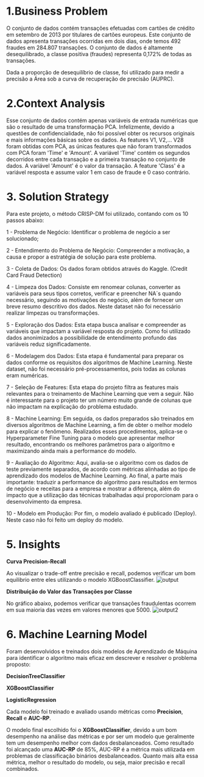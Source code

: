 # 1.Business Problem
O conjunto de dados contém transações efetuadas com cartões de crédito em setembro de 2013 por titulares de cartões europeus.
Este conjunto de dados apresenta transações ocorridas em dois dias, onde temos 492 fraudes em 284.807 transações. O conjunto de dados é altamente desequilibrado, a classe positiva (fraudes) representa 0,172% de todas as transações.

Dada a proporção de desequilíbrio de classe, foi utilizado para medir a precisão a Área sob a curva de recuperação de precisão (AUPRC).

# 2.Context Analysis
Esse conjunto de dados contém apenas variáveis ​​de entrada numéricas que são o resultado de uma transformação PCA. Infelizmente, devido a questões de confidencialidade, não foi possível obter os recursos originais e mais informações básicas sobre os dados. 
As features V1, V2,… V28 foram obtidas com PCA, as únicas features que não foram transformados com PCA foram 'Time' e 'Amount'. A variável 'Time' contém os segundos decorridos entre cada transação e a primeira transação no conjunto de dados. A variável 'Amount' é o valor da transação. A feature 'Class' é a variável resposta e assume valor 1 em caso de fraude e 0 caso contrário.

# 3. Solution Strategy
Para este projeto, o método CRISP-DM foi utilizado, contando com os 10 passos abaixo: 

1 - Problema de Negócio: Identificar o problema de negócio a ser solucionado;

2 - Entendimento do Problema de Negócio: Compreender a motivação, a causa e propor a estratégia de solução para este problema.

3 - Coleta de Dados: Os dados foram obtidos através do Kaggle. (Credit Card Fraud Detection)

4 - Limpeza dos Dados: Consiste em renomear colunas, converter as variáveis para seus tipos corretos, verificar e preencher NA´s quando necessário, seguindo as motivações do negócio, além de fornecer um breve resumo descritivo dos dados. Neste dataset não foi necessário realizar limpezas ou transformações.

5 - Exploração dos Dados: Esta etapa busca analisar e compreender as variáveis que impactam a variável resposta do projeto. Como foi utilizado dados anonimizados a possibilidade de entendimento profundo das variáveis reduz significadamente. 

6 - Modelagem dos Dados: Esta etapa é fundamental para preparar os dados conforme os requisitos dos algoritmos de Machine Learning.
Neste dataset, não foi necessário pré-processamentos, pois todas as colunas eram numéricas.

7 - Seleção de Features: Esta etapa do projeto filtra as features mais relevantes para o treinamento de Machine Learning que vem a seguir. Não é interessante para o projeto ter um número muito grande de colunas que não impactam na explicação do problema estudado.

8 - Machine Learning: Em seguida, os dados preparados são treinados em diversos algoritmos de Machine Learning, a fim de obter o melhor modelo para explicar o fenômeno.  Realizados esses procedimentos, aplica-se o Hyperparameter Fine Tuning para o modelo que apresentar melhor resultado, encontrando os melhores parâmetros para o algoritmo e maximizando ainda mais a performance do modelo.

9 - Avaliação do Algoritmo: Aqui, avalia-se o algoritmo com os dados de teste previamente separados, de acordo com métricas alinhadas ao tipo de aprendizado dos modelos de Machine Learning. Ao final, a parte mais importante: traduzir a performance do algoritmo para resultados em termos de negócio e receitas para a empresa e mostrar a diferença, além do impacto que a utilização das técnicas trabalhadas aqui proporcionam para o desenvolvimento da empresa.

10 - Modelo em Produção: Por fim, o modelo avaliado é publicado (Deploy). Neste caso não foi feito um deploy do modelo.

# 5. Insights
**Curva Precision-Recall**

Ao visualizar o trade-off entre precisão e recall, podemos verificar um bom equilibrio entre eles utilizando o modelo XGBoostClassifier.
![output](https://github.com/pammagalhaes/fraud_detection/assets/113152370/749e1ecc-ed60-40a2-a353-84581d16ee42)

**Distribuição do Valor das Transações por Classe**

No gráfico abaixo, podemos verificar que transações fraudulentas ocorrem em sua maioria das vezes em valores menores que 5000.
![output2](https://github.com/pammagalhaes/fraud_detection/assets/113152370/475cf60b-d3e4-424f-8d62-93feb02667ef)


# 6. Machine Learning Model

Foram desenvolvidos e treinados dois modelos de Aprendizado de Máquina para identificar o algoritmo mais eficaz em descrever e resolver o problema proposto:

**DecisionTreeClassifier**

**XGBoostClassifier**

**LogisticRegression**

Cada modelo foi treinado e avaliado usando métricas como **Precision**, **Recall** e **AUC-RP**. 

O modelo final escolhido foi o **XGBoostClassifier**, devido a um bom desempenho na análise das métricas e por ser um modelo que geralmente tem um desempenho melhor com dados desbalanceados.
Como resultado foi alcançado uma **AUC-RP** de 85%, AUC-RP é a métrica mais utilizada em problemas de classificação binários desbalanceados.
Quanto mais alta essa métrica, melhor o resultado do modelo, ou seja, maior precisão e recall combinados.
